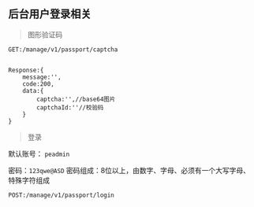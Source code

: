 ## 后台用户登录相关


> 图形验证码

```
GET:/manage/v1/passport/captcha


Response:{
    message:'',
    code:200,
    data:{
        captcha:'',//base64图片
        captchaId:''//校验码
    }
}
```

> 登录

默认账号： `peadmin`

密码：`123qwe@ASD` 密码组成：8位以上，由数字、字母、必须有一个大写字母、特殊字符组成

```
POST:/manage/v1/passport/login
```